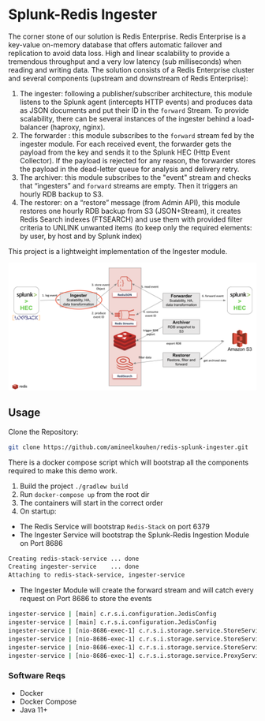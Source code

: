 # Splunk-Redis Ingester

The corner stone of our solution is Redis Enterprise. Redis Enterprise is a key-value on-memory database that offers automatic failover and replication to avoid data loss. 
High and linear scalability to provide a tremendous throughput and a very low latency (sub milliseconds) when reading and writing data.
The solution consists of a Redis Enterprise cluster and several components (upstream and downstream of Redis Enterprise):

1. The ingester: following a publisher/subscriber architecture, this module listens to the Splunk agent (intercepts HTTP events) and produces data as JSON documents and put their ID in the `forward` Stream.
To provide scalability, there can be several instances of the ingester behind a load-balancer (haproxy, nginx).
2. The forwarder : this module subscribes to the `forward` stream fed by the ingester module.
For each received event, the forwarder gets the payload from the key and sends it to the Splunk HEC (Http Event Collector).
If the payload is rejected for any reason, the forwarder stores the payload in the dead-letter queue for analysis and delivery retry.
3. The archiver: this module subscribes to the "event" stream and checks that “ingesters” and `forward` streams are empty. Then it triggers an hourly RDB backup to S3.
4. The restorer: on a “restore” message (from Admin API), this module restores one hourly RDB backup from S3 (JSON+Stream), it creates Redis Search indexes (FTSEARCH) and use them with provided filter criteria to UNLINK unwanted items (to keep only the required elements: by user, by host and by Splunk index)

This project is a lightweight implementation of the Ingester module.

![Ingester Module](Ingester.png)

## Usage
Clone the Repository:
```bash
git clone https://github.com/amineelkouhen/redis-splunk-ingester.git
```

There is a docker compose script which will bootstrap all the components required to make this demo work.

1. Build the project `./gradlew build`
2. Run `docker-compose up` from the root dir
3. The containers will start in the correct order
4. On startup:
- The Redis Service will bootstrap `Redis-Stack` on port 6379
- The Ingester Service will bootstrap the Splunk-Redis Ingestion Module on Port 8686

```bash
Creating redis-stack-service ... done
Creating ingester-service    ... done
Attaching to redis-stack-service, ingester-service
```

- The Ingester Module will create the forward stream and will catch every request on Port 8686 to store the events
```bash
ingester-service | [main] c.r.s.i.configuration.JedisConfig                   : host redis - port 6379
ingester-service | [main] c.r.s.i.configuration.JedisConfig                   : stream group created: OK
ingester-service | [nio-8686-exec-1] c.r.s.i.storage.service.StoreService     : starting a transaction
ingester-service | [nio-8686-exec-1] c.r.s.i.storage.service.StoreService     : adding object 70af7e91-97b6-48d7-b499-5fdb76b666e5 to stream
ingester-service | [nio-8686-exec-1] c.r.s.i.storage.service.StoreService     : saving object 70af7e91-97b6-48d7-b499-5fdb76b666e5 as JSON
ingester-service | [nio-8686-exec-1] c.r.s.i.storage.service.ProxyService     : transaction done
```

### Software Reqs
- Docker
- Docker Compose
- Java 11+
